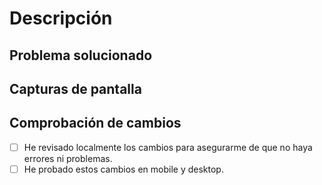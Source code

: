<!--
    IMPORTANTE LEER:
    - Si hay campos que no puedes rellenar puedes borrarlos.
    - Trata de llenar los que dicen (( IMPORTANTE )).

    OBSERVACIÓN: Lo que se encuentra entre < !-- -- > no aparece al subir.
-->

# Descripción

<!-- (( IMPORTANTE )) Describa brevemente los cambios realizados en esta PR. -->

## Problema solucionado

<!-- (( IMPORTANTE )) Describa el problema o la tarea que soluciona en esta PR tambien puede simplemente incluir el número de issue o enlace al issue si existe. -->

## Capturas de pantalla <!-- (no es super necesario) -->

<!-- Si los cambios afectan la apariencia visual de la web, incluya capturas de pantalla antes y después, si es posible. -->

## Comprobación de cambios

<!-- Las preguntas se completan agregándole una [x] en caso de SI o una [ ] en caso de NO. -->

-   [ ] He revisado localmente los cambios para asegurarme de que no haya errores ni problemas.
-   [ ] He probado estos cambios en mobile y desktop.
